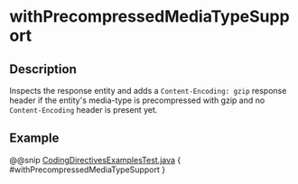 # withPrecompressedMediaTypeSupport

## Description

Inspects the response entity and adds a `Content-Encoding: gzip` response header if
the entity's media-type is precompressed with gzip and no `Content-Encoding` header is present yet.

## Example

@@snip [CodingDirectivesExamplesTest.java](../../../../../../../test/java/docs/http/javadsl/server/directives/CodingDirectivesExamplesTest.java) { #withPrecompressedMediaTypeSupport }
